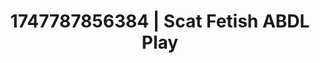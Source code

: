 ---
categories:
- Asian
- Stepsister roleplay
- Erogenous zones
- Tattooed beauties
- Lover's breath
image: /assets/images/1747787856384.jpg
layout: post
seo:
  description: Featured content with artistic ABDL Play, Scat Fetish. HD images available.
  keywords: ABDL Play, Scat Fetish
  og_image: /assets/images/1747787856384.jpg
  schema_type: VisualArtwork
tags:
- ABDL Play
- Scat Fetish
- '#1747787856384'
title: 1747787856384 | Scat Fetish ABDL Play
---